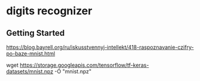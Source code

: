 # digits recognizer



## Getting Started

https://blog.bayrell.org/ru/iskusstvennyj-intellekt/418-raspoznavanie-czifry-po-baze-mnist.html

wget https://storage.googleapis.com/tensorflow/tf-keras-datasets/mnist.npz -O "mnist.npz"

